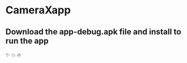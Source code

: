 # CameraXapp
## Download the app-debug.apk file and install to run the app 
:sparkles:
:boom:
:fire:
